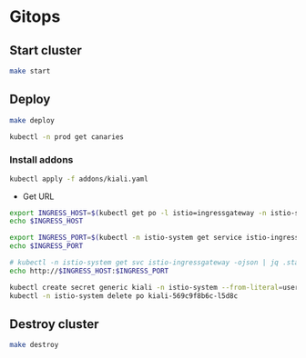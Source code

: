 # Gitops
## Start cluster
```sh
make start
```

## Deploy
```sh
make deploy

kubectl -n prod get canaries
```

### Install addons
```sh
kubectl apply -f addons/kiali.yaml
```

- Get URL
```sh
export INGRESS_HOST=$(kubectl get po -l istio=ingressgateway -n istio-system -o jsonpath='{.items[0].status.hostIP}')
echo $INGRESS_HOST

export INGRESS_PORT=$(kubectl -n istio-system get service istio-ingressgateway -o jsonpath='{.spec.ports[?(@.name=="http2")].nodePort}')
echo $INGRESS_PORT

# kubectl -n istio-system get svc istio-ingressgateway -ojson | jq .status.loadBalancer.ingress
echo http://$INGRESS_HOST:$INGRESS_PORT

kubectl create secret generic kiali -n istio-system --from-literal=username=admin --from-literal=passphrase=admin
kubectl -n istio-system delete po kiali-569c9f8b6c-l5d8c
```
## Destroy cluster
```sh
make destroy
```